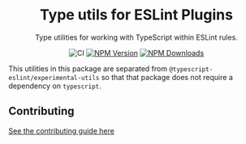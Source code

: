 <h1 align="center">Type utils for ESLint Plugins</h1>

<p align="center">Type utilities for working with TypeScript within ESLint rules.</p>

<p align="center">
    <img src="https://github.com/typescript-eslint/typescript-eslint/workflows/CI/badge.svg" alt="CI" />
    <a href="https://www.npmjs.com/package/@typescript-eslint/type-utils"><img src="https://img.shields.io/npm/v/@typescript-eslint/type-utils.svg?style=flat-square" alt="NPM Version" /></a>
    <a href="https://www.npmjs.com/package/@typescript-eslint/type-utils"><img src="https://img.shields.io/npm/dm/@typescript-eslint/type-utils.svg?style=flat-square" alt="NPM Downloads" /></a>
</p>

This utilities in this package are separated from `@typescript-eslint/experimental-utils` so that that package does not require a dependency on `typescript`.

## Contributing

[See the contributing guide here](../../CONTRIBUTING.md)
